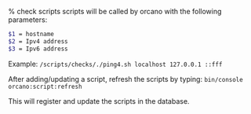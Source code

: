 % check scripts
scripts will be called by orcano with the following parameters:

```bash
$1 = hostname 
$2 = Ipv4 address 
$3 = Ipv6 address
```

Example:
 `/scripts/checks/./ping4.sh localhost 127.0.0.1 ::fff`

After adding/updating a script, refresh the scripts by typing:
`bin/console orcano:script:refresh`

This will register and update the scripts in the database.

